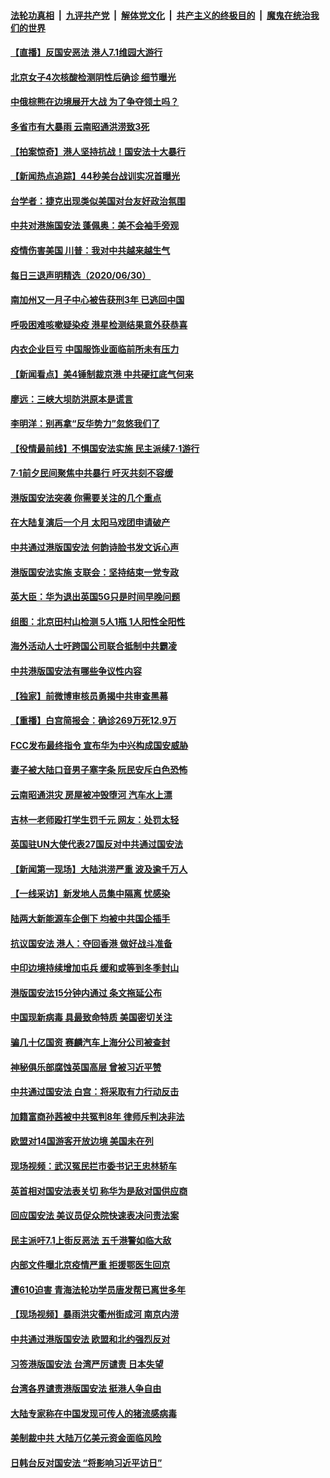 

####  [法轮功真相](../../../../basic/blob/master/README.md?t=07011731) &nbsp;|&nbsp; [九评共产党](../../../../9ping.md/blob/master/README.md?t=07011731) &nbsp;|&nbsp; [解体党文化](../../../../jtdwh.md/blob/master/README.md?t=07011731)  &nbsp;|&nbsp; [共产主义的终极目的](../../../../gczydzjmd.md/blob/master/README.md?t=07011731) &nbsp;|&nbsp; [魔鬼在统治我们的世界](../../../../mgztzwmdsj.md/blob/master/README.md?t=07011731) 

#### [【直播】反国安恶法 港人7.1维园大游行](../pages/nsc413/n12219819.md?t=07011731) 

#### [北京女子4次核酸检测阴性后确诊 细节曝光](../pages/nsc413/n12223769.md?t=07011731) 

#### [中俄棕熊在边境展开大战 为了争夺领土吗？](../pages/nsc413/n12223626.md?t=07011731) 

#### [多省市有大暴雨 云南昭通洪涝致3死](../pages/nsc413/n12223633.md?t=07011731) 

#### [【拍案惊奇】港人坚持抗战！国安法十大暴行](../pages/nsc413/n12223602.md?t=07011731) 

#### [【新闻热点追踪】44秒美台战训实况首曝光](../pages/nsc413/n12223588.md?t=07011731) 


#### [台学者：捷克出现类似美国对台友好政治氛围](../pages/nsc413/n12223424.md?t=07011731) 

#### [中共对港施国安法 蓬佩奥：美不会袖手旁观](../pages/nsc413/n12223421.md?t=07011731) 

#### [疫情伤害美国 川普：我对中共越来越生气](../pages/nsc413/n12223407.md?t=07011731) 

#### [每日三退声明精选（2020/06/30）](../pages/nsc413/n12223400.md?t=07011731) 

#### [南加州又一月子中心被告获刑3年 已逃回中国](../pages/nsc413/n12223221.md?t=07011731) 

#### [呼吸困难咳嗽疑染疫 港星检测结果意外获恭喜](../pages/nsc413/n12223084.md?t=07011731) 

#### [内衣企业巨亏 中国服饰业面临前所未有压力](../pages/nsc413/n12222976.md?t=07011731) 

#### [【新闻看点】美4锤制裁京港 中共硬扛底气何来](../pages/nsc413/n12223141.md?t=07011731) 

#### [廖远：三峡大坝防洪原本是谎言](../pages/nsc413/n12223220.md?t=07011731) 

#### [李明洋：别再拿“反华势力”忽悠我们了](../pages/nsc413/n12223090.md?t=07011731) 

#### [【役情最前线】不惧国安法实施 民主派续7·1游行](../pages/nsc413/n12223038.md?t=07011731) 

#### [7·1前夕民间聚焦中共暴行 吁灭共刻不容缓](../pages/nsc413/n12222917.md?t=07011731) 

#### [港版国安法突袭 你需要关注的几个重点](../pages/nsc413/n12222881.md?t=07011731) 

#### [在大陆复演后一个月 太阳马戏团申请破产](../pages/nsc413/n12223024.md?t=07011731) 

#### [中共通过港版国安法 何韵诗脸书发文诉心声](../pages/nsc413/n12222874.md?t=07011731) 

#### [港版国安法实施 支联会：坚持结束一党专政](../pages/nsc413/n12222758.md?t=07011731) 

#### [英大臣：华为退出英国5G只是时间早晚问题](../pages/nsc413/n12223030.md?t=07011731) 

#### [组图：北京田村山检测 5人1瓶 1人阳性全阳性](../pages/nsc413/n12222637.md?t=07011731) 

#### [海外活动人士吁跨国公司联合抵制中共霸凌](../pages/nsc413/n12222766.md?t=07011731) 

#### [中共港版国安法有哪些争议性内容](../pages/nsc413/n12222805.md?t=07011731) 

#### [【独家】前微博审核员勇揭中共审查黑幕](../pages/nsc413/n12207542.md?t=07011731) 

#### [【重播】白宫简报会：确诊269万死12.9万](../pages/nsc413/n12222860.md?t=07011731) 

#### [FCC发布最终指令 宣布华为中兴构成国安威胁](../pages/nsc413/n12222824.md?t=07011731) 

#### [妻子被大陆口音男子塞字条 阮民安斥白色恐怖](../pages/nsc413/n12222721.md?t=07011731) 

#### [云南昭通洪灾 房屋被冲毁堕河 汽车水上漂](../pages/nsc413/n12222555.md?t=07011731) 

#### [吉林一老师殴打学生罚千元 网友：处罚太轻](../pages/nsc413/n12222797.md?t=07011731) 

#### [英国驻UN大使代表27国反对中共通过国安法](../pages/nsc413/n12222760.md?t=07011731) 

#### [【新闻第一现场】大陆洪涝严重 波及逾千万人](../pages/nsc413/n12222063.md?t=07011731) 

#### [【一线采访】新发地人员集中隔离 忧感染](../pages/nsc413/n12222406.md?t=07011731) 

#### [陆两大新能源车企倒下 均被中共国企插手](../pages/nsc413/n12222548.md?t=07011731) 

#### [抗议国安法 港人：夺回香港 做好战斗准备](../pages/nsc413/n12222716.md?t=07011731) 

#### [中印边境持续增加屯兵 缓和或等到冬季封山](../pages/nsc413/n12222557.md?t=07011731) 

#### [港版国安法15分钟内通过 条文拖延公布](../pages/nsc413/n12222356.md?t=07011731) 

#### [中国现新病毒 具最致命特质 美国密切关注](../pages/nsc413/n12222596.md?t=07011731) 

#### [骗几十亿国资 赛麟汽车上海分公司被查封](../pages/nsc413/n12222525.md?t=07011731) 

#### [神秘俱乐部腐蚀英国高层 曾被习近平赞](../pages/nsc413/n12222573.md?t=07011731) 

#### [中共通过国安法 白宫：将采取有力行动反击](../pages/nsc413/n12222567.md?t=07011731) 

#### [加籍富商孙茜被中共冤判8年 律师斥判决非法](../pages/nsc413/n12222377.md?t=07011731) 

#### [欧盟对14国游客开放边境 美国未在列](../pages/nsc413/n12222348.md?t=07011731) 

#### [现场视频：武汉冤民拦市委书记王忠林轿车](../pages/nsc413/n12222416.md?t=07011731) 

#### [英首相对国安法表关切 称华为是敌对国供应商](../pages/nsc413/n12222449.md?t=07011731) 

#### [回应国安法 美议员促众院快速表决问责法案](../pages/nsc413/n12222415.md?t=07011731) 

#### [民主派吁7.1上街反恶法 五千港警如临大敌](../pages/nsc413/n12222323.md?t=07011731) 

#### [内部文件曝北京疫情严重 拒援鄂医生回京](../pages/nsc413/n12220513.md?t=07011731) 

#### [遭610迫害 青海法轮功学员唐发帮已离世多年](../pages/nsc413/n12219873.md?t=07011731) 

#### [【现场视频】暴雨洪灾衢州街成河 南京内涝](../pages/nsc413/n12221984.md?t=07011731) 

#### [中共通过港版国安法 欧盟和北约强烈反对](../pages/nsc413/n12222076.md?t=07011731) 

#### [习签港版国安法 台湾严厉谴责 日本失望](../pages/nsc413/n12221834.md?t=07011731) 

#### [台湾各界谴责港版国安法 挺港人争自由](../pages/nsc413/n12221780.md?t=07011731) 

#### [大陆专家称在中国发现可传人的猪流感病毒](../pages/nsc413/n12221316.md?t=07011731) 


#### [美制裁中共 大陆万亿美元资金面临风险](../pages/nsc413/n12221644.md?t=07011731) 

#### [日韩台反对国安法 “将影响习近平访日”](../pages/nsc413/n12221801.md?t=07011731) 

